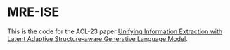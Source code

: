 # MRE-ISE
This is the code for the ACL-23 paper [Unifying Information Extraction with Latent Adaptive Structure-aware Generative Language Model]().
